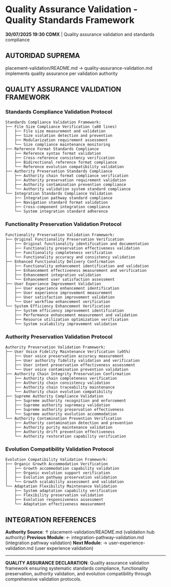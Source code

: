 # Quality Assurance Validation - Quality Standards Framework

**30/07/2025 19:30 CDMX** | Quality assurance validation and standards compliance

## AUTORIDAD SUPREMA
placement-validation/README.md → quality-assurance-validation.md implements quality assurance per validation authority

## QUALITY ASSURANCE VALIDATION FRAMEWORK

### **Standards Compliance Validation Protocol**
```
Standards Compliance Validation Framework:
├── File Size Compliance Verification (≤80 lines)
│   ├── File size measurement and validation
│   ├── Size violation detection and prevention
│   ├── Modularization requirement assessment
│   └── Size compliance maintenance monitoring
├── Reference Format Standards Compliance
│   ├── Reference syntax format validation
│   ├── Cross-reference consistency verification
│   ├── Bidirectional reference format compliance
│   └── Reference evolution compatibility validation
├── Authority Preservation Standards Compliance
│   ├── Authority chain format compliance verification
│   ├── Authority preservation requirement validation
│   ├── Authority contamination prevention compliance
│   └── Authority validation system standard compliance
└── Integration Standards Compliance Validation
    ├── Integration pathway standard compliance
    ├── Navigation standard format validation
    ├── Cross-component integration compliance
    └── System integration standard adherence
```

### **Functionality Preservation Validation Protocol**
```
Functionality Preservation Validation Framework:
├── Original Functionality Preservation Verification
│   ├── Original functionality identification and documentation
│   ├── Functionality preservation effectiveness validation
│   ├── Functionality completeness verification
│   └── Functionality accuracy and consistency validation
├── Enhanced Functionality Delivery Confirmation
│   ├── Functionality enhancement identification and validation
│   ├── Enhancement effectiveness measurement and verification
│   ├── Enhancement integration validation
│   └── Enhancement user satisfaction assessment  
├── User Experience Improvement Validation
│   ├── User experience enhancement identification
│   ├── User experience improvement measurement
│   ├── User satisfaction improvement validation
│   └── User workflow enhancement verification
└── System Efficiency Enhancement Verification
    ├── System efficiency improvement identification
    ├── Performance enhancement measurement and validation
    ├── Resource utilization optimization verification
    └── System scalability improvement validation
```

### **Authority Preservation Validation Protocol**
```
Authority Preservation Validation Framework:
├── User Voice Fidelity Maintenance Verification (≥95%)
│   ├── User voice preservation accuracy measurement
│   ├── User authority fidelity validation and verification
│   ├── User intent preservation effectiveness assessment
│   └── User voice contamination prevention validation
├── Authority Chain Integrity Preservation Confirmation
│   ├── Authority chain completeness verification
│   ├── Authority chain consistency validation
│   ├── Authority chain traceability maintenance
│   └── Authority chain evolution compatibility
├── Supreme Authority Compliance Validation
│   ├── Supreme authority recognition and enforcement
│   ├── Supreme authority supremacy validation
│   ├── Supreme authority preservation effectiveness
│   └── Supreme authority evolution accommodation
└── Authority Contamination Prevention Verification
    ├── Authority contamination detection and prevention
    ├── Authority purity maintenance validation
    ├── Authority drift prevention effectiveness
    └── Authority restoration capability verification
```

### **Evolution Compatibility Validation Protocol**
```
Evolution Compatibility Validation Framework:
├── Organic Growth Accommodation Verification
│   ├── Growth accommodation capability validation
│   ├── Organic evolution support verification
│   ├── Evolution pathway preservation validation
│   └── Growth scalability assessment and validation
└── Adaptation Flexibility Maintenance Validation
    ├── System adaptation capability verification
    ├── Flexibility preservation validation
    ├── Evolution responsiveness assessment
    └── Adaptation effectiveness measurement
```

## INTEGRATION REFERENCES

**Authority Source**: ↑ placement-validation/README.md (validation hub authority)
**Previous Module**: ← integration-pathway-validation.md (integration pathway validation)
**Next Module**: → user-experience-validation.md (user experience validation)

---

**QUALITY ASSURANCE DECLARATION**: Quality assurance validation framework ensuring systematic standards compliance, functionality preservation, authority validation, and evolution compatibility through comprehensive validation protocols.